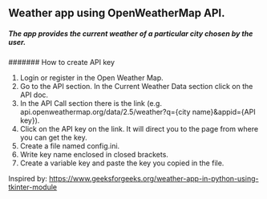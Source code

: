 ## Weather app using OpenWeatherMap API.

##### The app provides the current weather of a particular city chosen by the user.

####### How to create API key

1. Login or register in the Open Weather Map.
2. Go to the API section. In the Current Weather Data section click on the API doc.
3. In the API Call section there is the link (e.g. api.openweathermap.org/data/2.5/weather?q={city name}&appid={API key}).
4. Click on the API key on the link. It will direct you to the page from where you can get the key.
5. Create a file named config.ini.
6. Write key name enclosed in closed brackets.
7. Create a variable key and paste the key you copied in the file.

Inspired by: https://www.geeksforgeeks.org/weather-app-in-python-using-tkinter-module
